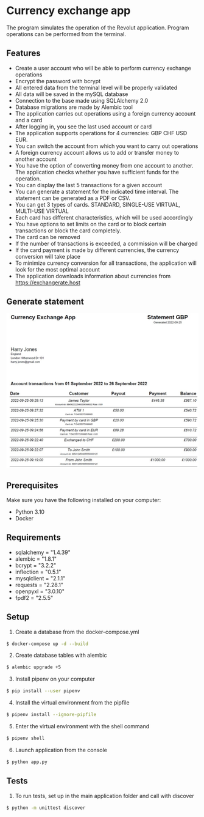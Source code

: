 # Currency exchange app

The program simulates the operation of the Revolut application. Program operations can be performed from the terminal.

## Features

- Create a user account who will be able to perform currency exchange operations
- Encrypt the password with bcrypt
- All entered data from the terminal level will be properly validated
- All data will be saved in the mySQL database
- Connection to the base made using SQLAlchemy 2.0
- Database migrations are made by Alembic tool
- The application carries out operations using a foreign currency account and a card
- After logging in, you see the last used account or card
- The application supports operations for 4 currencies: GBP CHF USD EUR. 
- You can switch the account from which you want to carry out operations
- A foreign currency account allows us to add or transfer money to another account
- You have the option of converting money from one account to another. The application checks whether you have sufficient funds for the operation.
- You can display the last 5 transactions for a given account
- You can generate a statement for the indicated time interval. The statement can be generated as a PDF or CSV.
- You can get 3 types of cards. STANDARD, SINGLE-USE VIRTUAL, MULTI-USE VIRTUAL
- Each card has different characteristics, which will be used accordingly
- You have options to set limits on the card or to block certain transactions or block the card completely.
- The card can be removed
- If the number of transactions is exceeded, a commission will be charged
- If the card payment is made by different currencies, the currency conversion will take place
- To minimize currency conversion for all transactions, the application will look for the most optimal account
- The application downloads information about currencies from https://exchangerate.host

## Generate statement
![](images/statement.jpg)

## Prerequisites
Make sure you have the following installed on your computer:
- Python 3.10
- Docker

## Requirements
- sqlalchemy = "1.4.39"
- alembic = "1.8.1"
- bcrypt = "3.2.2"
- inflection = "0.5.1"
- mysqlclient = "2.1.1"
- requests = "2.28.1"
- openpyxl = "3.0.10"
- fpdf2 = "2.5.5"

## Setup
1. Create a database from the docker-compose.yml
```bash
$ docker-compose up -d --build
```
2. Create database tables with alembic
```bash
$ alembic upgrade +5
```
3. Install pipenv on your computer
```bash
$ pip install --user pipenv
```
4. Install the virtual environment from the pipfile
```bash
$ pipenv install --ignore-pipfile
```
5. Enter the virtual environment with the shell command
```bash
$ pipenv shell
```
6. Launch application from the console
```bash
$ python app.py
```

## Tests
1. To run tests, set up in the main application folder and call with discover
```bash
$ python -m unittest discover
```
